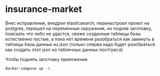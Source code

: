 # insurance-market

Внес исправления, внедрил elasticsearch,
перенастроил проект на postgres,
перешел на переменные окружения, 
но подняв заготовку, поискать что либо не удастся,
свеже созданные таблицы базы естественно пустые, 
а пока нет времени разобраться как закинуть в таблицы базы данные из json
(только сперва надо будет разобраться как создать этот json из табличных данных постгреса)

Чтобы поднять заготовку приложения
```sh
docker-compose up -d
```


